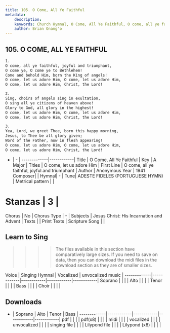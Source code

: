 ```yaml
---
title: 105. O Come, All Ye Faithful
metadata:
    description: 
    keywords: Church Hymnal, O Come, All Ye Faithful, O come, all ye faithful, joyful and triumphant, O come, let us adore Him
    author: Brian Onang'o
---
```



## 105. O COME, ALL YE FAITHFUL

```txt
1.
O come, all ye faithful, joyful and triumphant,
O come ye, O come ye to Bethlehem!
Come and behold Him, born the King of angels!
O come, let us adore Him, O come, let us adore Him,
O come, let us adore Him, Christ, the Lord!

2.
Sing, choirs of angels sing in exultation,
O sing all ye citizens of heaven above!
Glory to God, all glory in the highest!
O come, let us adore Him, O come, let us adore Him,
O come, let us adore Him, Christ, the Lord!

3.
Yea, Lord, we greet Thee, born this happy morning,
Jesus, to Thee be all glory given;
Word of the Father, now in flesh appearing!
O come, let us adore Him, O come, let us adore Him,
O come, let us adore Him, Christ, the Lord!

```

- |   -  |
-------------|------------|
Title | O Come, All Ye Faithful |
Key | A Major |
Titles | O come, let us adore Him |
First Line | O come, all ye faithful, joyful and triumphant |
Author | Anonymous
Year | 1941
Composer|  |
Hymnal|  - |
Tune| ADESTE FIDELES (PORTUGUESE HYMN) |
Metrical pattern | |
# Stanzas | 3 |
Chorus | No |
Chorus Type | - |
Subjects | Jesus Christ: His Incarnation and Advent |
Texts |  |
Print Texts | 
Scripture Song |  |
  
## Learn to Sing

>>>> The files available in this section have comparatively large sizes. If you need to save on data, then you can download the midi files in the download section as they are of smaller sizes.

Voice |  Singing Hymnal | Vocalized | unvocalized music |
-------------|------------|------------|------------|------------|
Soprano | | | |
Alto | | | |
Tenor | | | |
Bass | | | |
Choir | | | |

## Downloads

- |  Soprano | Alto | Tenor | Bass |
-------------|------------|------------|------------|------------|
pdf | | | |
pdf(x8) | | | |
midi | | | |
vocalized | | | |
unvocalized | | | |
singing file | | | |
Lilypond file | | | |
Lilypond (x8) | | | |
  